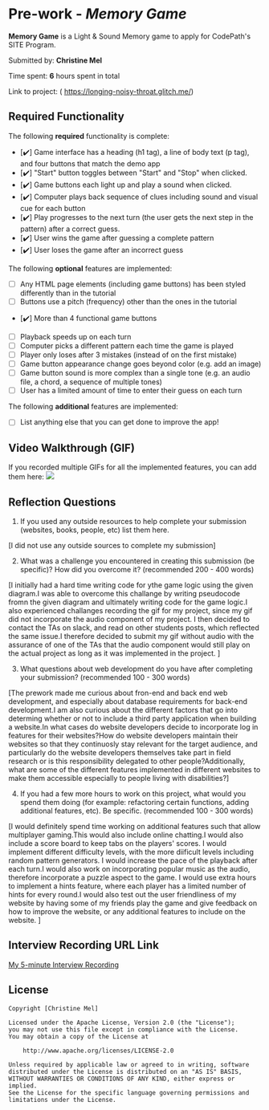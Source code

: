 
# Pre-work - *Memory Game*

**Memory Game** is a Light & Sound Memory game to apply for CodePath's SITE Program. 

Submitted by: **Christine Mel**

Time spent: **6** hours spent in total  

Link to project: ( https://longing-noisy-throat.glitch.me/)

## Required Functionality

The following **required** functionality is complete:

* [✔️] Game interface has a heading (h1 tag), a line of body text (p tag), and four buttons that match the demo app
* [✔️] "Start" button toggles between "Start" and "Stop" when clicked. 
* [✔️] Game buttons each light up and play a sound when clicked. 
* [✔️] Computer plays back sequence of clues including sound and visual cue for each button
* [✔️] Play progresses to the next turn (the user gets the next step in the pattern) after a correct guess. 
* [✔️] User wins the game after guessing a complete pattern
* [✔️] User loses the game after an incorrect guess

The following **optional** features are implemented:

* [ ] Any HTML page elements (including game buttons) has been styled differently than in the tutorial
* [ ] Buttons use a pitch (frequency) other than the ones in the tutorial
* [✔️] More than 4 functional game buttons
* [ ] Playback speeds up on each turn
* [ ] Computer picks a different pattern each time the game is played
* [ ] Player only loses after 3 mistakes (instead of on the first mistake)
* [ ] Game button appearance change goes beyond color (e.g. add an image)
* [ ] Game button sound is more complex than a single tone (e.g. an audio file, a chord, a sequence of multiple tones)
* [ ] User has a limited amount of time to enter their guess on each turn

The following **additional** features are implemented:

- [ ] List anything else that you can get done to improve the app!

## Video Walkthrough (GIF)

If you recorded multiple GIFs for all the implemented features, you can add them here:
![](http://g.recordit.co/Q2MMhWfLtN.gif)


## Reflection Questions
1. If you used any outside resources to help complete your submission (websites, books, people, etc) list them here. 

[I did not use any outside sources to complete my submission]

2. What was a challenge you encountered in creating this submission (be specific)? How did you overcome it? (recommended 200 - 400 words) 

[I initially had a hard time writing code for ythe game logic using the given diagram.I was able to overcome this challange by writing pseudocode fromn the given diagram and ultimately writing code for the game logic.I also experienced challanges recording the gif for my project, since my gif did not incorporate the audio component of my project. I then decided to contact the TAs on slack, and read on other students posts, which reflected the same issue.I therefore decided to submit my gif without audio with the assurance of one of the TAs that the audio component would still play on the actual project as long as it was implemented in the project. ]

3. What questions about web development do you have after completing your submission? (recommended 100 - 300 words) 

[The prework made me curious about fron-end and back end web development, and especially about database requirements for back-end development.I am also curious about the different factors that go into determing whether or not to include a third party application when building a website.In what cases do website developers decide to incorporate log in features for their websites?How do website developers maintain their websites so that they continuosly stay relevant for the target audience, and particularly do the website developers themselves take part in field research or is this responsibility delegated to other people?Additionally, what are some of the different features implemented in different websites to make them accessible especially to people living
with disabilities?]

4. If you had a few more hours to work on this project, what would you spend them doing (for example: refactoring certain functions, adding additional features, etc). Be specific. (recommended 100 - 300 words) 

[I would definitely spend time working on additional features such that allow multiplayer gaming.This would also include online chatting.I would also include a score board to keep tabs on the players' scores. I would implement different difficulty levels, with the more diificult levels including random pattern generators. I would increase the pace of the playback after each turn.I would also work on incorporating popular music as the audio, therefore incorporate a puzzle aspect to the game. I would use extra hours to implement a hints feature, where each player has a limited number of hints for every round.I would also test out the user friendliness of my website by having some of my friends play the game and give feedback on how to improve the website, or any additional features to include on the website. ]



## Interview Recording URL Link

[My 5-minute Interview Recording](https://drive.google.com/file/d/12kBcMP6BBWqOr_ADMsOo4pXLpHAhjqVA/view?usp=sharing)


## License

    Copyright [Christine Mel]

    Licensed under the Apache License, Version 2.0 (the "License");
    you may not use this file except in compliance with the License.
    You may obtain a copy of the License at

        http://www.apache.org/licenses/LICENSE-2.0

    Unless required by applicable law or agreed to in writing, software
    distributed under the License is distributed on an "AS IS" BASIS,
    WITHOUT WARRANTIES OR CONDITIONS OF ANY KIND, either express or implied.
    See the License for the specific language governing permissions and
    limitations under the License.
